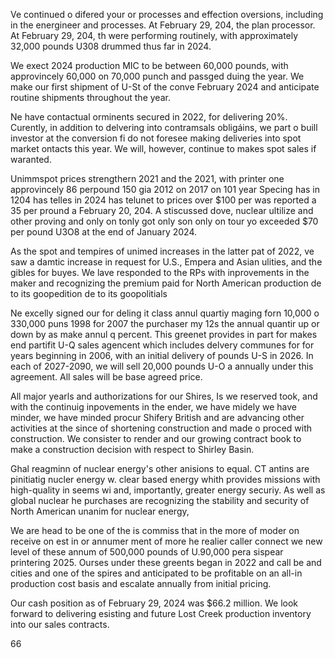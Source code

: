 Ve continued o difered your or processes and effection oversions, including in the energineer and processes. At February 29, 204, the plan processor. At February 29, 204, th were performing routinely, with approximately 32,000 pounds U308 drummed thus far in 2024.

We exect 2024 production MIC to be between 60,000 pounds, with approvincely 60,000 on 70,000 punch and passged duing the year. We make our first shipment of U-St of the conve February 2024 and anticipate routine shipments throughout the year.

Ne have contactual orminents secured in 2022, for delivering 20%. Curently, in addition to delvering into contramsals obligáins, we part o buill investor at the conversion fi do not foresee making deliveries into spot market ontacts this year. We will, however, continue to makes spot sales if waranted.

Unimmspot prices strengthern 2021 and the 2021, with printer one approvincely 86 perpound 150 gia 2012 on 2017 on 101 year Specing has in 1204 has telles in 2024 has telunet to prices over \$100 per was reported a 35 per pround a February 20, 204. A stiscussed dove, nuclear ultilize and other proving and only on tonly got only son only on tour yo exceeded \$70 per pound U3O8 at the end of January 2024.

As the spot and tempires of unimed increases in the latter pat of 2022, ve saw a damtic increase in request for U.S., Empera and Asian ulities, and the gibles for buyes. We lave responded to the RPs with inprovements in the maker and recognizing the premium paid for North American production de to its goopedition de to its goopolitials

Ne excelly signed our for deling it class annul quartiy maging forn 10,000 o 330,000 puns 1998 for 2007 the purchaser my 12s the annual quantir up or down by as make annul q percent. This greenet provides in part for makes end partifit U-Q sales agencent which includes delvery communes for for years beginning in 2006, with an initial delivery of pounds U-S in 2026. In each of 2027-2090, we will sell 20,000 pounds U-O a annually under this agreement. All sales will be base agreed price.

All major yearls and authorizations for our Shires, Is we reserved took, and with the continuig inpovements in the ender, we have midely we have minder, we have minded procur Shifery British and are advancing other activities at the since of shortening construction and made o proced with construction. We consister to render and our growing contract book to make a construction decision with respect to Shirley Basin.

Ghal reagminn of nuclear energy's other anisions to equal. CT antins are pinitiatig nucler energy w. clear based energy whith provides missions with high-quality in seems wi and, importantly, greater energy securiy. As well as global nuclear he purchases are recognizing the stability and security of North American unanim for nuclear energy,

We are head to be one of the is commiss that in the more of moder on receive on est in or annumer ment of more he realier caller connect we new level of these annum of 500,000 pounds of U.90,000 pera sispear printering 2025. Ourses under these greents began in 2022 and call be and cities and one of the spires and anticipated to be profitable on an all-in production cost basis and escalate annually from initial pricing.

Our cash position as of February 29, 2024 was \$66.2 million. We look forward to delivering esisting and future Lost Creek production inventory into our sales contracts.

66